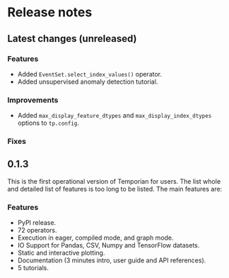 # Release notes

## Latest changes (unreleased)

### Features

- Added `EventSet.select_index_values()` operator.
- Added unsupervised anomaly detection tutorial.

### Improvements

- Added `max_display_feature_dtypes` and `max_display_index_dtypes` options to
  `tp.config`.

### Fixes

## 0.1.3

This is the first operational version of Temporian for users. The list whole and
detailed list of features is too long to be listed. The main features are:

### Features

- PyPI release.
- 72 operators.
- Execution in eager, compiled mode, and graph mode.
- IO Support for Pandas, CSV, Numpy and TensorFlow datasets.
- Static and interactive plotting.
- Documentation (3 minutes intro, user guide and API references).
- 5 tutorials.
